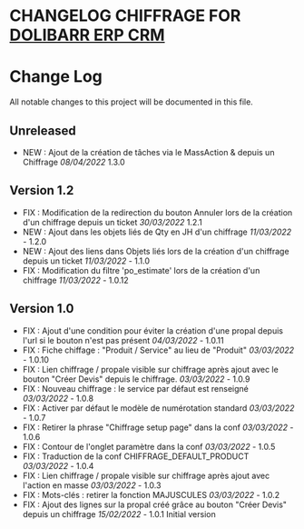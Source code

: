 # CHANGELOG CHIFFRAGE FOR [DOLIBARR ERP CRM](https://www.dolibarr.org)

# Change Log
All notable changes to this project will be documented in this file.

## Unreleased
- NEW : Ajout de la création de tâches via le MassAction & depuis un Chiffrage *08/04/2022* 1.3.0

## Version 1.2

- FIX : Modification de la redirection du bouton Annuler lors de la création d'un chiffrage depuis un ticket *30/03/2022* 1.2.1
- NEW : Ajout dans les objets liés de Qty en JH d'un chiffrage *11/03/2022* - 1.2.0
- NEW : Ajout des liens dans Objets liés lors de la création d'un chiffrage depuis un ticket *11/03/2022* - 1.1.0
- FIX : Modification du filtre 'po_estimate' lors de la création d'un chiffrage *11/03/2022* - 1.0.12

## Version 1.0

- FIX : Ajout d'une condition pour éviter la création d'une propal depuis l'url si le bouton n'est pas présent *04/03/2022* - 1.0.11
- FIX : Fiche chiffage : "Produit / Service" au lieu de "Produit" *03/03/2022* - 1.0.10
- FIX : Lien chiffrage / propale visible sur chiffrage après ajout avec le bouton "Créer Devis" depuis le chiffrage. *03/03/2022* - 1.0.9
- FIX : Nouveau chiffrage : le service par défaut est renseigné *03/03/2022* - 1.0.8
- FIX : Activer par défaut le modèle de numérotation standard *03/03/2022* - 1.0.7
- FIX : Retirer la phrase "Chiffrage setup page" dans la conf *03/03/2022* - 1.0.6
- FIX : Contour de l'onglet paramètre dans la conf *03/03/2022* - 1.0.5
- FIX : Traduction de la conf CHIFFRAGE_DEFAULT_PRODUCT *03/03/2022* - 1.0.4
- FIX : Lien chiffrage / propale visible sur chiffrage après ajout avec l'action en masse *03/03/2022* - 1.0.3
- FIX : Mots-clés : retirer la fonction MAJUSCULES *03/03/2022* - 1.0.2
- FIX : Ajout des lignes sur la propal créé grâce au bouton "Créer Devis" depuis un chiffrage *15/02/2022* - 1.0.1
Initial version

